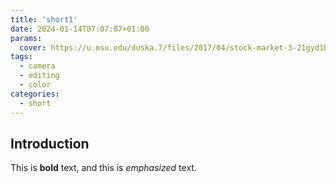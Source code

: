 ```yaml
---
title: 'short1'
date: 2024-01-14T07:07:07+01:00
params:
  cover: https://u.osu.edu/duska.7/files/2017/04/stock-market-3-21gyd1b.jpg
tags:
  - camera
  - editing
  - color
categories:
  - short
---
```


## Introduction

This is **bold** text, and this is *emphasized* text.
